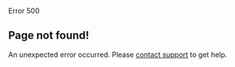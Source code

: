 <!DOCTYPE html><html lang="en" class="dark"><head><meta charSet="utf-8" data-next-head=""/><meta name="viewport" content="width=device-width" data-next-head=""/><link rel="stylesheet" href="https://cdn.jsdelivr.net/npm/katex@0.16.0/dist/katex.min.css" integrity="sha384-Xi8rHCmBmhbuyyhbI88391ZKP2dmfnOl4rT9ZfRI7mLTdk1wblIUnrIq35nqwEvC" crossorigin="anonymous"/><link rel="preload" href="/mintlify-assets/_next/static/media/e4af272ccee01ff0-s.p.woff2" as="font" type="font/woff2" crossorigin="anonymous" data-next-font="size-adjust"/><link rel="preload" href="/mintlify-assets/_next/static/media/bb3ef058b751a6ad-s.p.woff2" as="font" type="font/woff2" crossorigin="anonymous" data-next-font="size-adjust"/><link rel="preload" href="/mintlify-assets/_next/static/css/db7b53eb28cc27c4.css" as="style"/><link rel="stylesheet" href="/mintlify-assets/_next/static/css/db7b53eb28cc27c4.css" data-n-g=""/><noscript data-n-css=""></noscript><script defer="" nomodule="" src="/mintlify-assets/_next/static/chunks/polyfills-42372ed130431b0a.js"></script><script src="/mintlify-assets/_next/static/chunks/webpack-4444d235105aaec7.js" defer=""></script><script src="/mintlify-assets/_next/static/chunks/framework-843232c9ae5866ef.js" defer=""></script><script src="/mintlify-assets/_next/static/chunks/main-e115fcf8e8ddc3c1.js" defer=""></script><script src="/mintlify-assets/_next/static/chunks/pages/_app-255471f4509018da.js" defer=""></script><script src="/mintlify-assets/_next/static/chunks/46309-8ebc1d92b1b20bde.js" defer=""></script><script src="/mintlify-assets/_next/static/chunks/68158-06cb1bf7923d2226.js" defer=""></script><script src="/mintlify-assets/_next/static/chunks/pages/500-d797f6ca8098c804.js" defer=""></script><script src="/mintlify-assets/_next/static/WhxyaTfvhSx728Spyxai2/_buildManifest.js" defer=""></script><script src="/mintlify-assets/_next/static/WhxyaTfvhSx728Spyxai2/_ssgManifest.js" defer=""></script><style id="__jsx-4097608641">:root{--font-inter:'Inter', 'Inter Fallback';--font-jetbrains-mono:'JetBrains Mono', 'JetBrains Mono Fallback'}</style></head><div id="__next"><main class="jsx-4097608641"><script>((e,i,s,u,m,a,l,h)=>{let d=document.documentElement,w=["light","dark"];function p(n){(Array.isArray(e)?e:[e]).forEach(y=>{let k=y==="class",S=k&&a?m.map(f=>a[f]||f):m;k?(d.classList.remove(...S),d.classList.add(a&&a[n]?a[n]:n)):d.setAttribute(y,n)}),R(n)}function R(n){h&&w.includes(n)&&(d.style.colorScheme=n)}function c(){return window.matchMedia("(prefers-color-scheme: dark)").matches?"dark":"light"}if(u)p(u);else try{let n=localStorage.getItem(i)||s,y=l&&n==="system"?c():n;p(y)}catch(n){}})("class","isDarkMode","system",null,["dark","light","true","false","system"],{"true":"dark","false":"light","dark":"dark","light":"light"},true,true)</script><style>:root {
    --primary: 22 163 74;
    --primary-light: 74 222 128;
    --primary-dark: 22 101 52;
    --background-light: 255 255 255;
    --background-dark: 10 13 13;
    --gray-50: 243 247 245;
    --gray-100: 238 242 240;
    --gray-200: 223 227 224;
    --gray-300: 206 211 208;
    --gray-400: 159 163 160;
    --gray-500: 112 116 114;
    --gray-600: 80 84 82;
    --gray-700: 63 67 64;
    --gray-800: 38 42 39;
    --gray-900: 23 27 25;
    --gray-950: 10 15 12;
  }</style><style>
    :root {
      --primary: 17 120 102;
      --primary-light: 74 222 128;
      --primary-dark: 22 101 52;
      --background-light: 255 255 255;
      --background-dark: 15 17 23;
    }
  </style><main class="h-screen bg-background-light dark:bg-background-dark"><article class="bg-custom bg-fixed bg-center bg-cover relative flex flex-col items-center justify-center h-full"><div class="w-full max-w-xl px-10"><span class="inline-flex mb-6 rounded-full px-3 py-1 text-sm font-semibold mr-4 text-white p-1 bg-primary">Error <!-- -->500</span><h1 class="font-semibold mb-3 text-3xl">Page not found!</h1><p class="text-lg text-gray-600 dark:text-gray-400 mb-6">An unexpected error occurred. Please <a class="font-medium text-gray-700 dark:text-gray-100 border-b hover:border-b-[2px] border-primary-dark dark:border-primary-light" href="/cdn-cgi/l/email-protection#90e3e5e0e0ffe2e4d0fdf9fee4fcf9f6e9bef3fffd">contact support</a> to get help.</p></div></article></main></main></div><script data-cfasync="false" src="/cdn-cgi/scripts/5c5dd728/cloudflare-static/email-decode.min.js"></script><script id="__NEXT_DATA__" type="application/json">{"props":{"pageProps":{}},"page":"/500","query":{},"buildId":"WhxyaTfvhSx728Spyxai2","assetPrefix":"/mintlify-assets","nextExport":true,"autoExport":true,"isFallback":false,"scriptLoader":[]}</script></html>